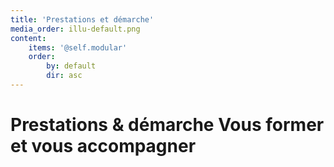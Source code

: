 ```yaml
---
title: 'Prestations et démarche'
media_order: illu-default.png
content:
    items: '@self.modular'
    order:
        by: default
        dir: asc
---
```


<h1>
Prestations & démarche
<span>
 Vous former <br>
et vous accompagner
 </span>
</h1>